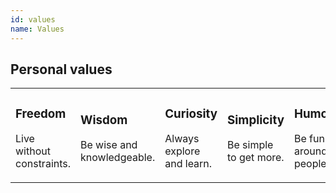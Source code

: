 ```yaml
---
id: values
name: Values
---
```


<section>

<h2><strong>Personal values</strong></h2>

<div class="values">
  <table>
    <tr>
      <td><h3><strong>Freedom</strong></h3>
        <p>Live without constraints.</p></td>
      <td><h3><strong>Wisdom</strong></h3>
        <p>Be wise and knowledgeable.</p></td>
      <td><h3><strong>Curiosity</strong></h3>
        <p>Always explore and learn.</p></td>
      <td><h3><strong>Simplicity</strong></h3>
        <p>Be simple to get more.</p></td>
      <td><h3><strong>Humor</strong></h3>
        <p>Be fun around people.</p></td>
    </tr>
  </table>
</div>

</section>